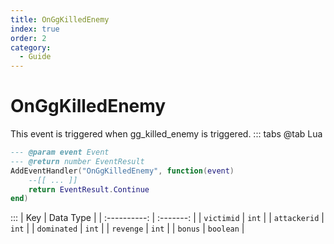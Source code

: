 ```yaml
---
title: OnGgKilledEnemy
index: true
order: 2
category:
  - Guide
---
```


# OnGgKilledEnemy
This event is triggered when gg_killed_enemy is triggered.
::: tabs
@tab Lua
```lua
--- @param event Event
--- @return number EventResult
AddEventHandler("OnGgKilledEnemy", function(event)
    --[[ ... ]]
    return EventResult.Continue
end)
```

:::
|      Key     | Data Type |
| :----------: | :-------: |
|  `victimid`  |   `int`   |
| `attackerid` |   `int`   |
|  `dominated` |   `int`   |
|   `revenge`  |   `int`   |
|    `bonus`   | `boolean` |